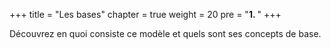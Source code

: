 +++
title = "Les bases"
chapter = true
weight = 20
pre = "<b>1. </b>"
+++

Découvrez en quoi consiste ce modèle et quels sont ses concepts de base.